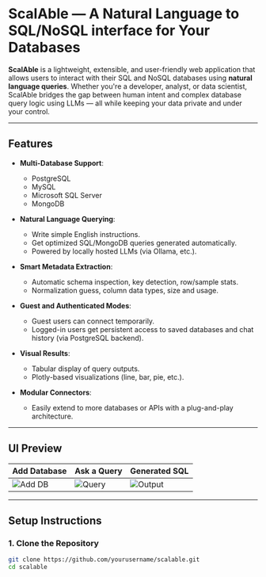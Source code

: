 # ScalAble — A Natural Language to SQL/NoSQL interface for Your Databases

**ScalAble** is a lightweight, extensible, and user-friendly web application that allows users to interact with their SQL and NoSQL databases using **natural language queries**. Whether you're a developer, analyst, or data scientist, ScalAble bridges the gap between human intent and complex database query logic using LLMs — all while keeping your data private and under your control.

---

## Features

- **Multi-Database Support**:
  - PostgreSQL
  - MySQL
  - Microsoft SQL Server
  - MongoDB

- **Natural Language Querying**:
  - Write simple English instructions.
  - Get optimized SQL/MongoDB queries generated automatically.
  - Powered by locally hosted LLMs (via Ollama, etc.).

- **Smart Metadata Extraction**:
  - Automatic schema inspection, key detection, row/sample stats.
  - Normalization guess, column data types, size and usage.

- **Guest and Authenticated Modes**:
  - Guest users can connect temporarily.
  - Logged-in users get persistent access to saved databases and chat history (via PostgreSQL backend).

- **Visual Results**:
  - Tabular display of query outputs.
  - Plotly-based visualizations (line, bar, pie, etc.).

- **Modular Connectors**:
  - Easily extend to more databases or APIs with a plug-and-play architecture.

---

## UI Preview

| Add Database | Ask a Query | Generated SQL |
|--------------|-------------|----------------|
| ![Add DB](./screenshots/add_db.png) | ![Query](./screenshots/query.png) | ![Output](./screenshots/output.png) |

---

## Setup Instructions

### 1. Clone the Repository

```bash
git clone https://github.com/yourusername/scalable.git
cd scalable
